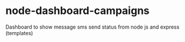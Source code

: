 # node-dashboard-campaigns
Dashboard to show message sms send status from node js and express (templates)
